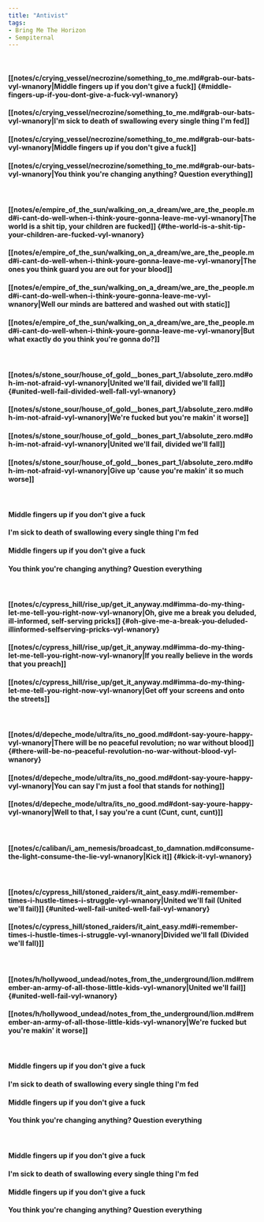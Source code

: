 ```yaml
---
title: "Antivist"
tags:
- Bring Me The Horizon
- Sempiternal
---
```

&nbsp;
#### [[notes/c/crying_vessel/necrozine/something_to_me.md#grab-our-bats-vyl-wnanory|Middle fingers up if you don't give a fuck]] {#middle-fingers-up-if-you-dont-give-a-fuck-vyl-wnanory}
#### [[notes/c/crying_vessel/necrozine/something_to_me.md#grab-our-bats-vyl-wnanory|I'm sick to death of swallowing every single thing I'm fed]]
#### [[notes/c/crying_vessel/necrozine/something_to_me.md#grab-our-bats-vyl-wnanory|Middle fingers up if you don't give a fuck]]
#### [[notes/c/crying_vessel/necrozine/something_to_me.md#grab-our-bats-vyl-wnanory|You think you're changing anything? Question everything]]
&nbsp;
#### [[notes/e/empire_of_the_sun/walking_on_a_dream/we_are_the_people.md#i-cant-do-well-when-i-think-youre-gonna-leave-me-vyl-wnanory|The world is a shit tip, your children are fucked]] {#the-world-is-a-shit-tip-your-children-are-fucked-vyl-wnanory}
#### [[notes/e/empire_of_the_sun/walking_on_a_dream/we_are_the_people.md#i-cant-do-well-when-i-think-youre-gonna-leave-me-vyl-wnanory|The ones you think guard you are out for your blood]]
#### [[notes/e/empire_of_the_sun/walking_on_a_dream/we_are_the_people.md#i-cant-do-well-when-i-think-youre-gonna-leave-me-vyl-wnanory|Well our minds are battered and washed out with static]]
#### [[notes/e/empire_of_the_sun/walking_on_a_dream/we_are_the_people.md#i-cant-do-well-when-i-think-youre-gonna-leave-me-vyl-wnanory|But what exactly do you think you're gonna do?]]
&nbsp;
#### [[notes/s/stone_sour/house_of_gold__bones_part_1/absolute_zero.md#oh-im-not-afraid-vyl-wnanory|United we'll fail, divided we'll fall]] {#united-well-fail-divided-well-fall-vyl-wnanory}
#### [[notes/s/stone_sour/house_of_gold__bones_part_1/absolute_zero.md#oh-im-not-afraid-vyl-wnanory|We're fucked but you're makin' it worse]]
#### [[notes/s/stone_sour/house_of_gold__bones_part_1/absolute_zero.md#oh-im-not-afraid-vyl-wnanory|United we'll fail, divided we'll fall]]
#### [[notes/s/stone_sour/house_of_gold__bones_part_1/absolute_zero.md#oh-im-not-afraid-vyl-wnanory|Give up 'cause you're makin' it so much worse]]
&nbsp;
#### Middle fingers up if you don't give a fuck
#### I'm sick to death of swallowing every single thing I'm fed
#### Middle fingers up if you don't give a fuck
#### You think you're changing anything? Question everything
&nbsp;
#### [[notes/c/cypress_hill/rise_up/get_it_anyway.md#imma-do-my-thing-let-me-tell-you-right-now-vyl-wnanory|Oh, give me a break you deluded, ill-informed, self-serving pricks]] {#oh-give-me-a-break-you-deluded-illinformed-selfserving-pricks-vyl-wnanory}
#### [[notes/c/cypress_hill/rise_up/get_it_anyway.md#imma-do-my-thing-let-me-tell-you-right-now-vyl-wnanory|If you really believe in the words that you preach]]
#### [[notes/c/cypress_hill/rise_up/get_it_anyway.md#imma-do-my-thing-let-me-tell-you-right-now-vyl-wnanory|Get off your screens and onto the streets]]
&nbsp;
#### [[notes/d/depeche_mode/ultra/its_no_good.md#dont-say-youre-happy-vyl-wnanory|There will be no peaceful revolution; no war without blood]] {#there-will-be-no-peaceful-revolution-no-war-without-blood-vyl-wnanory}
#### [[notes/d/depeche_mode/ultra/its_no_good.md#dont-say-youre-happy-vyl-wnanory|You can say I'm just a fool that stands for nothing]]
#### [[notes/d/depeche_mode/ultra/its_no_good.md#dont-say-youre-happy-vyl-wnanory|Well to that, I say you're a cunt (Cunt, cunt, cunt)]]
&nbsp;
#### [[notes/c/caliban/i_am_nemesis/broadcast_to_damnation.md#consume-the-light-consume-the-lie-vyl-wnanory|Kick it]] {#kick-it-vyl-wnanory}
&nbsp;
#### [[notes/c/cypress_hill/stoned_raiders/it_aint_easy.md#i-remember-times-i-hustle-times-i-struggle-vyl-wnanory|United we'll fail (United we'll fail)]] {#united-well-fail-united-well-fail-vyl-wnanory}
#### [[notes/c/cypress_hill/stoned_raiders/it_aint_easy.md#i-remember-times-i-hustle-times-i-struggle-vyl-wnanory|Divided we'll fall (Divided we'll fall)]]
&nbsp;
#### [[notes/h/hollywood_undead/notes_from_the_underground/lion.md#remember-an-army-of-all-those-little-kids-vyl-wnanory|United we'll fail]] {#united-well-fail-vyl-wnanory}
#### [[notes/h/hollywood_undead/notes_from_the_underground/lion.md#remember-an-army-of-all-those-little-kids-vyl-wnanory|We're fucked but you're makin' it worse]]
&nbsp;
#### Middle fingers up if you don't give a fuck
#### I'm sick to death of swallowing every single thing I'm fed
#### Middle fingers up if you don't give a fuck
#### You think you're changing anything? Question everything
&nbsp;
#### Middle fingers up if you don't give a fuck
#### I'm sick to death of swallowing every single thing I'm fed
#### Middle fingers up if you don't give a fuck
#### You think you're changing anything? Question everything
